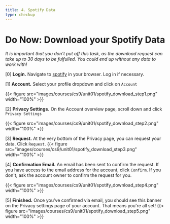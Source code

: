 ```yaml
---
title: 4. Spotify Data
type: checkup
---
```

# Do Now: Download your Spotify Data
*It is important that you don't put off this task, as the download request can take up to 30 days to be fulfulled. You could end up without any data to work with!*

[0] **Login.** Navigate to [spotify](https://open.spotify.com/) in your browser. Log in if necessary.

[1] **Account.** Select your profile dropdown and click on `Account`


{{< figure src="images/courses/cs9/unit01/spotify_download_step1.png" width="100%" >}}

[2] **Privacy Settings.** On the Account overview page, scroll down and click `Privacy Settings`

{{< figure src="images/courses/cs9/unit01/spotify_download_step2.png" width="100%" >}}

[3] **Request.** At the very bottom of the Privacy page, you can request your data. Click `Request`.
{{< figure src="images/courses/cs9/unit01/spotify_download_step3.png" width="100%" >}}

[4] **Confirmation Email.** An email has been sent to confirm the request. If you have access to the email address for the account, click `Confirm`. If you don't, ask the account owner to confirm the request for you.

{{< figure src="images/courses/cs9/unit01/spotify_download_step4.png" width="100%" >}}

[5] **Finished.** Once you've confirmed via email, you should see this banner on the Privacy settings page of your account. That means you're all set!
 {{< figure src="images/courses/cs9/unit01/spotify_download_step5.png" width="100%" >}}
